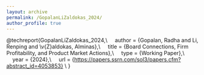 ```yaml
---
layout: archive
permalink: /GopalanLiZaldokas_2024/
author_profile: true
---
```


@techreport{GopalanLiZaldokas_2024,\\
&nbsp;&nbsp;&nbsp;&nbsp;author = {Gopalan, Radha and Li, Renping and \v{Z}aldokas, Alminas},\\
&nbsp;&nbsp;&nbsp;&nbsp;title = {Board Connections, Firm Profitability, and Product Market Actions},\\
&nbsp;&nbsp;&nbsp;&nbsp;type = {Working Paper},\\
&nbsp;&nbsp;&nbsp;&nbsp;year = {2024},\\
&nbsp;&nbsp;&nbsp;&nbsp;url = {https://papers.ssrn.com/sol3/papers.cfm?abstract_id=4053853} \\
}
